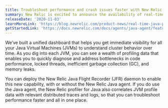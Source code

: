```yaml
---
title: Troubleshoot performance and crash issues faster with New Relic's real-time Java profiling
summary: New Relic is excited to announce the availability of real-time Java profiling using Java Flight Recorder (JFR).
releaseDate: '2020-11-03'
learnMoreLink: 'https://blog.newrelic.com/product-news/real-time-java-profiling/'
getStartedLink: 'https://docs.newrelic.com/docs/agents/java-agent/features/real-time-java-profiling-using-jfr-metrics'
---
```


We’ve built a unified dashboard that helps you get immediate visibility for all your Java Virtual Machines (JVMs) to understand cluster behavior over time. As you dig into each JVM, you can see a wealth of profiling data that enables you to quickly diagnose and address bottlenecks in code performance, locked threads, inefficient garbage collection (GC), and memory leaks.

You can deploy the New Relic Java Flight Recorder (JFR) daemon to enable this new capability, with or without the New Relic Java agent. If you do use the Java agent, the New Relic profiler for Java also correlates JVM profile data with relevant distributed traces and logs, so that you can troubleshoot performance faster and all in one place.
